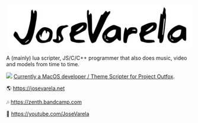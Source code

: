 

<img src="https://github.com/JoseVarelaP/JoseVarelaP/blob/master/icon.png?raw=true" width="700" />

A (mainly) lua scripter, JS/C/C++ programmer that also does music, video and models from time to time.

![](https://josevarela.xyz/SMArchive/Builds/VersionIcon/OUTFOXv2.png) [Currently a MacOS developer / Theme Scripter for Project Outfox](https://projectoutfox.com).

🌎 https://josevarela.net

🎶 https://zenth.bandcamp.com

📼 https://youtube.com/JoseVarela
